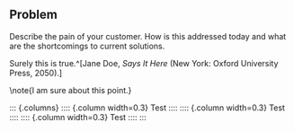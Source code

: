 ## Problem

Describe the pain of your customer. How is this addressed today and what are the shortcomings to current solutions.

Surely this is true.^[Jane Doe, *Says It Here* (New York: Oxford
University Press, 2050).]

\note{I am sure about this point.}

::: {.columns}
:::: {.column width=0.3}
Test
::::
:::: {.column width=0.3}
Test
::::
:::: {.column width=0.3}
Test
::::
:::
